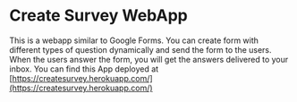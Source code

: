 # Create Survey WebApp
This is a webapp similar to Google Forms.
You can create form with different types of question dynamically and send the form to the users.
When the users answer the form, you will get the answers delivered to your inbox.
You can find this App deployed at [https://createsurvey.herokuapp.com/](https://createsurvey.herokuapp.com/)

